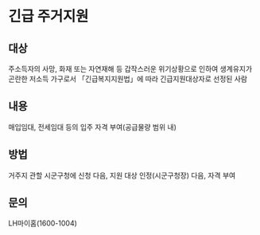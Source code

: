 # 긴급 주거지원

## 대상
 주소득자의 사망, 화재 또는 자연재해 등 갑작스러운 위기상황으로 인하여 생계유지가 곤란한 저소득 가구로서 「긴급복지지원법」에 따라 긴급지원대상자로 선정된 사람

## 내용
 매입임대, 전세임대 등의 입주 자격 부여(공급물량 범위 내)

## 방법
 거주지 관할 시군구청에 신청 다음, 지원 대상 인정(시군구청장) 다음, 자격 부여

## 문의
 LH마이홈(1600-1004)
